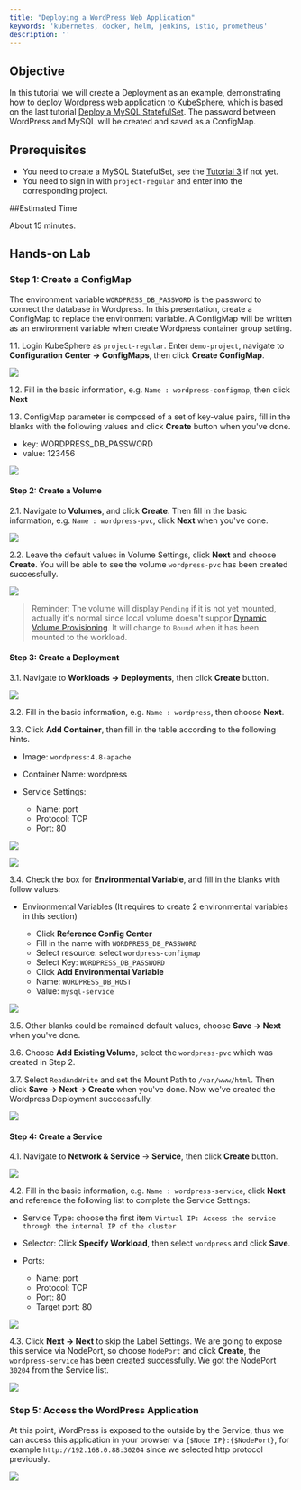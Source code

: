 ```yaml
---
title: "Deploying a WordPress Web Application" 
keywords: 'kubernetes, docker, helm, jenkins, istio, prometheus'
description: ''
---
```


## Objective

In this tutorial we will create a Deployment as an example, demonstrating how to deploy [Wordpress](https://wordpress.org/) web application to KubeSphere, which is based on the last tutorial [Deploy a MySQL StatefulSet](mysql-statefulset.md). The password between WordPress and MySQL will be created and saved as a ConfigMap.

## Prerequisites

- You need to create a MySQL StatefulSet, see the [Tutorial 3](mysql-statefulset.md) if not yet.
- You need to sign in with `project-regular` and enter into the corresponding project.

##Estimated Time

About 15 minutes.

## Hands-on Lab

### Step 1: Create a ConfigMap

The environment variable `WORDPRESS_DB_PASSWORD` is the password to connect the database in Wordpress. In this presentation, create a ConfigMap to replace the environment variable. A ConfigMap will be written as an environment variable when create Wordpress container group setting.

1.1. Login KubeSphere as `project-regular`. Enter `demo-project`, navigate to **Configuration Center → ConfigMaps**, then click **Create ConfigMap**.

![](https://pek3b.qingstor.com/kubesphere-docs/png/20190716201555.png#alt=)

1.2. Fill in the basic information, e.g. `Name : wordpress-configmap`, then click **Next**

1.3. ConfigMap parameter is composed of a set of key-value pairs, fill in the blanks with the following values and click **Create** button when you've done.

- key: WORDPRESS_DB_PASSWORD
- value: 123456

![](https://pek3b.qingstor.com/kubesphere-docs/png/20190716201840.png#alt=)

#### Step 2: Create a Volume

2.1. Navigate to **Volumes**, and click **Create**. Then fill in the basic information, e.g. `Name : wordpress-pvc`, click **Next** when you've done.

![](https://pek3b.qingstor.com/kubesphere-docs/png/20190716201942.png#alt=)

2.2. Leave the default values in Volume Settings, click **Next** and choose **Create**. You will be able to see the volume `wordpress-pvc` has been created successfully.

![](https://pek3b.qingstor.com/kubesphere-docs/png/20190716202259.png#alt=)

> Reminder: The volume will display `Pending` if it is not yet mounted, actually it's normal since local volume doesn't suppor [Dynamic Volume Provisioning](https://kubernetes.io/docs/concepts/storage/dynamic-provisioning/). It will change to `Bound` when it has been mounted to the workload.


#### Step 3: Create a Deployment

3.1. Navigate to **Workloads → Deployments**, then click **Create** button.

![](https://pek3b.qingstor.com/kubesphere-docs/png/20190716202607.png#alt=)

3.2. Fill in the basic information, e.g. `Name : wordpress`, then choose **Next**.

3.3. Click **Add Container**, then fill in the table according to the following hints.

- Image: `wordpress:4.8-apache`
- Container Name: wordpress
- Service Settings:

  - Name: port
  - Protocol: TCP
  - Port: 80

![](https://pek3b.qingstor.com/kubesphere-docs/png/20190716203151.png#alt=)

![](https://pek3b.qingstor.com/kubesphere-docs/png/20190716203427.png#alt=)

3.4. Check the box for **Environmental Variable**, and fill in the blanks with follow values:

- Environmental Variables (It requires to create 2 environmental variables in this section)

  - Click **Reference Config Center**
  - Fill in the name with `WORDPRESS_DB_PASSWORD`
  - Select resource: select `wordpress-configmap`
  - Select Key: `WORDPRESS_DB_PASSWORD`
  - Click **Add Environmental Variable**
  - Name: `WORDPRESS_DB_HOST`
  - Value: `mysql-service`

![](https://pek3b.qingstor.com/kubesphere-docs/png/20190716203500.png#alt=)

3.5. Other blanks could be remained default values, choose **Save → Next** when you've done.

3.6. Choose **Add Existing Volume**, select the `wordpress-pvc` which was created in Step 2.

3.7. Select `ReadAndWrite` and set the Mount Path to `/var/www/html`. Then click **Save → Next → Create** when you've done. Now we've created the Wordpress Deployment succeessfully.

![](https://pek3b.qingstor.com/kubesphere-docs/png/20190716232832.png#alt=)

#### Step 4: Create a Service

4.1. Navigate to **Network & Service** → **Service**, then click **Create** button.

![](https://pek3b.qingstor.com/kubesphere-docs/png/20190716204610.png#alt=)

4.2. Fill in the basic information, e.g. `Name : wordpress-service`, click **Next** and reference the following list to complete the Service Settings:

- Service Type: choose the first item `Virtual IP: Access the service through the internal IP of the cluster`
- Selector: Click **Specify Workload**, then select `wordpress` and click **Save**.
- Ports:

  - Name: port
  - Protocol: TCP
  - Port: 80
  - Target port: 80

![](https://pek3b.qingstor.com/kubesphere-docs/png/20190716204854.png#alt=)

4.3. Click **Next → Next** to skip the Label Settings. We are going to expose this service via NodePort, so choose `NodePort` and click **Create**, the `wordpress-service` has been created successfully. We got the NodePort `30204` from the Service list.

![](https://pek3b.qingstor.com/kubesphere-docs/png/20190716205229.png#alt=)

### Step 5: Access the WordPress Application

At this point, WordPress is exposed to the outside by the Service, thus we can access this application in your browser via `{$Node IP}:{$NodePort}`, for example `http://192.168.0.88:30204` since we selected http protocol previously.

![](https://pek3b.qingstor.com/kubesphere-docs/png/20190716205640.png#alt=)

